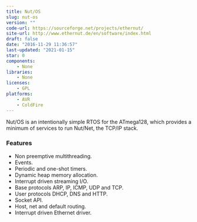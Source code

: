 ```yaml
---
title: Nut/OS
slug: nut-os
version: ""
code-url: https://sourceforge.net/projects/ethernut/
site-url: http://www.ethernut.de/en/software/index.html
draft: false
date: "2016-11-29 11:36:57"
last-updated: "2021-01-15"
star: 0
components:
    - None
libraries:
    - None
licenses:
    - GPL
platforms:
    - AVR
    - ColdFire
---
```

Nut/OS is an intentionally simple RTOS for the ATmega128, which provides a minimum of services to run Nut/Net, the TCP/IP stack.

<!--more-->

### Features

- Non preemptive multithreading.
- Events.
- Periodic and one-shot timers.
- Dynamic heap memory allocation.
- Interrupt driven streaming I/O.
- Base protocols ARP, IP, ICMP, UDP and TCP.
- User protocols DHCP, DNS and HTTP.
- Socket API.
- Host, net and default routing.
- Interrupt driven Ethernet driver.



<!--github-projects-->